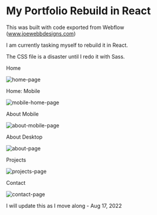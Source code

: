 # My Portfolio Rebuild in React


This was built with code exported from Webflow (www.joewebbdesigns.com)

I am currently tasking myself to rebuild it in React.

The CSS file is a disaster until I redo it with Sass.

Home

![home-page](https://github.com/WebbDeveloping/Webflow-React-Porfolio/blob/main/src/styles/images/home-page.png)

Home: Mobile

![mobile-home-page](https://github.com/WebbDeveloping/Webflow-React-Porfolio/blob/main/src/styles/images/mobile-home-page.png)

About Mobile

![about-mobile-page](https://github.com/WebbDeveloping/Webflow-React-Porfolio/blob/main/src/styles/images/about-mobile-page.png)

About Desktop

![about-page](https://github.com/WebbDeveloping/Webflow-React-Porfolio/blob/main/src/styles/images/about-page.png)

Projects

![projects-page](https://github.com/WebbDeveloping/Webflow-React-Porfolio/blob/main/src/styles/images/project-page.png)

Contact

![contact-page](https://github.com/WebbDeveloping/Webflow-React-Porfolio/blob/main/src/styles/images/contact-page.png)

<!-- ![contact-paget](https://github.com/WebbDeveloping/Webflow-React-Porfolio/blob/main/src/styles/images/contact-page.png) -->


I will update this as I move along - Aug 17, 2022